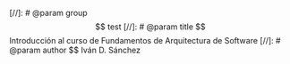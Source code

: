 [//]: # @param group $$ test
[//]: # @param title $$ Introducción al curso de Fundamentos de Arquitectura de Software
[//]: # @param author $$ Iván D. Sánchez